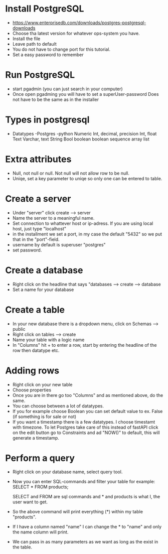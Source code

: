 # Install PostgreSQL
- https://www.enterprisedb.com/downloads/postgres-postgresql-downloads
- Choose tha latest version for whatever ops-system you have.
- Install the file
- Leave path to default
- You do not have to change port for this tutorial.
- Set a easy password to remember

# Run PostgreSQL
- start pgadmin (you can just search in your computer)
- Once open pgadming you will have to set a superUser-password
    Does not have to be the same as in the installer

# Types in postgresql
- Datatypes     -Postgres                    -python
    Numeric         Int, decimal, precision     Int, float
    Text            Varchar, text               String
    Bool            boolean                     boolean
    sequence        array                       list 

# Extra attributes
- Null, not null or null. Not null will not allow row to be null.
- Uniqe, set a key parameter to uniqe so only one can be entered to table.

# Create a server
- Under "server" click create --> server
- Name the server to a meaningful name.
- Set connection to whattever host or ip-adress. If you are using local host, just type "localhost"
- in the installment we set a port, in my case the default "5432" so we put that in the "port"-field.
- username by default is superuser "postgres"
- set password.

# Create a database
- Right click on the headline that says "databases --> create --> database
- Set a name for your database

# Create a table
- In your new database there is a dropdown menu, click on Schemas --> public
- Right click on tables --> create
- Name your table with a logic name
- In "Columns" hit + to enter a row, start by entering the headline of the row then
    datatype etc.

# Adding rows
- Right click on your new table
- Choose properties
- Once you are in there go too "Columns" and as mentioned above, do the same.
- You can choose between a lot of datatypes.
- If you for example choose Boolean you can set default value to ex. False 
    (if something is for sale or     not)
- If you want a timestamp there is a few datatypes. I choose timestamt with timezone.
    To let Postgres take care of this instead of fastAPI click on the edit button
    go to Constraints and ad "NOW()" to default, this will generate a timestamp.

# Perform a query
- Right click on your database name, select query tool.
- Now you can enter SQL-commands and filter your table for example:
    SELECT * FROM products;

    SELECT and FROM are sql commands and * and products is what I, the user want to get.
- So the above command will print everything (*) within my table "products".
- If I have a column named "name" I can change the * to "name" and only the name column will print.
- We can pass in as many parameters as we want as long as the exist in the table.